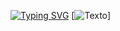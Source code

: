 [![Typing SVG](https://readme-typing-svg.demolab.com/?lines=FullStack+Crossplatform+Web+Apps;WIP)](https://git.io/typing-svg)
[![Texto](https://r73.cooltext.com/rendered/cooltext468526936170871.gif)]
